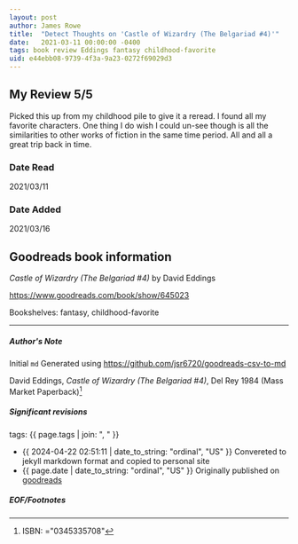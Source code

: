 ```yaml
---
layout: post
author: James Rowe
title:  "Detect Thoughts on 'Castle of Wizardry (The Belgariad #4)'"
date:   2021-03-11 00:00:00 -0400
tags: book review Eddings fantasy childhood-favorite
uid: e44ebb08-9739-4f3a-9a23-0272f69029d3
---
```


<!-- highly dependent on how you personally use jekyll templates, and how you want this to show up -->
<!-- escape any jekyll keys with double brackets -->

## My Review 5/5

Picked this up from my childhood pile to give it a reread. I found all my favorite characters. One thing I do wish I could un-see though is all the similarities to other works of fiction in the same time period. All and all a great trip back in time.

### Date Read
2021/03/11

### Date Added
2021/03/16

## Goodreads book information

*Castle of Wizardry (The Belgariad #4)* by David Eddings

https://www.goodreads.com/book/show/645023

Bookshelves: fantasy, childhood-favorite

---

##### Author's Note

Initial `md` Generated using https://github.com/jsr6720/goodreads-csv-to-md

David Eddings, *Castle of Wizardry (The Belgariad #4)*,  Del Rey 1984 (Mass Market Paperback)[^1]

##### Significant revisions

tags: {{ page.tags | join: ", " }} <!-- todo move this somewhere -->

- {{ 2024-04-22 02:51:11 | date_to_string: "ordinal", "US" }} Convereted to jekyll markdown format and copied to personal site
- {{ page.date | date_to_string: "ordinal", "US" }} Originally published on [goodreads](https://www.goodreads.com)

##### EOF/Footnotes

[^1]: ISBN: ="0345335708"